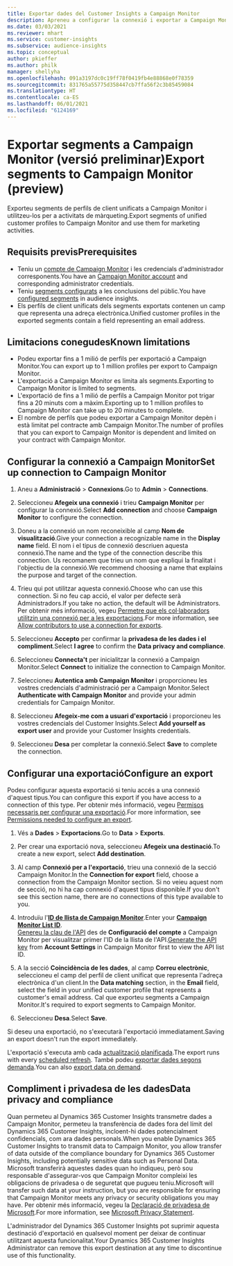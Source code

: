 ```yaml
---
title: Exportar dades del Customer Insights a Campaign Monitor
description: Apreneu a configurar la connexió i exportar a Campaign Monitor.
ms.date: 03/03/2021
ms.reviewer: mhart
ms.service: customer-insights
ms.subservice: audience-insights
ms.topic: conceptual
author: pkieffer
ms.author: philk
manager: shellyha
ms.openlocfilehash: 091a3197dc0c19ff78f0419fb4e88868e0f78359
ms.sourcegitcommit: 831765a55775d358447cb7ffa56f2c3b85459084
ms.translationtype: HT
ms.contentlocale: ca-ES
ms.lasthandoff: 06/01/2021
ms.locfileid: "6124169"
---
```

# <a name="export-segments-to-campaign-monitor-preview"></a><span data-ttu-id="e181a-103">Exportar segments a Campaign Monitor (versió preliminar)</span><span class="sxs-lookup"><span data-stu-id="e181a-103">Export segments to Campaign Monitor (preview)</span></span>

<span data-ttu-id="e181a-104">Exporteu segments de perfils de client unificats a Campaign Monitor i utilitzeu-los per a activitats de màrqueting.</span><span class="sxs-lookup"><span data-stu-id="e181a-104">Export segments of unified customer profiles to Campaign Monitor and use them for marketing activities.</span></span>

## <a name="prerequisites"></a><span data-ttu-id="e181a-105">Requisits previs</span><span class="sxs-lookup"><span data-stu-id="e181a-105">Prerequisites</span></span>

-   <span data-ttu-id="e181a-106">Teniu un [compte de Campaign Monitor](https://www.campaignmonitor.com/) i les credencials d'administrador corresponents.</span><span class="sxs-lookup"><span data-stu-id="e181a-106">You have an [Campaign Monitor account](https://www.campaignmonitor.com/) and corresponding administrator credentials.</span></span>
-   <span data-ttu-id="e181a-107">Teniu [segments configurats](segments.md) a les conclusions del públic.</span><span class="sxs-lookup"><span data-stu-id="e181a-107">You have [configured segments](segments.md) in audience insights.</span></span>
-   <span data-ttu-id="e181a-108">Els perfils de client unificats dels segments exportats contenen un camp que representa una adreça electrònica.</span><span class="sxs-lookup"><span data-stu-id="e181a-108">Unified customer profiles in the exported segments contain a field representing an email address.</span></span>

## <a name="known-limitations"></a><span data-ttu-id="e181a-109">Limitacions conegudes</span><span class="sxs-lookup"><span data-stu-id="e181a-109">Known limitations</span></span>

- <span data-ttu-id="e181a-110">Podeu exportar fins a 1 milió de perfils per exportació a Campaign Monitor.</span><span class="sxs-lookup"><span data-stu-id="e181a-110">You can export up to 1 million profiles per export to Campaign Monitor.</span></span>
- <span data-ttu-id="e181a-111">L'exportació a Campaign Monitor es limita als segments.</span><span class="sxs-lookup"><span data-stu-id="e181a-111">Exporting to Campaign Monitor is limited to segments.</span></span>
- <span data-ttu-id="e181a-112">L'exportació de fins a 1 milió de perfils a Campaign Monitor pot trigar fins a 20 minuts com a màxim.</span><span class="sxs-lookup"><span data-stu-id="e181a-112">Exporting up to 1 million profiles to Campaign Monitor can take up to 20 minutes to complete.</span></span> 
- <span data-ttu-id="e181a-113">El nombre de perfils que podeu exportar a Campaign Monitor depèn i està limitat pel contracte amb Campaign Monitor.</span><span class="sxs-lookup"><span data-stu-id="e181a-113">The number of profiles that you can export to Campaign Monitor is dependent and limited on your contract with Campaign Monitor.</span></span>

## <a name="set-up-connection-to-campaign-monitor"></a><span data-ttu-id="e181a-114">Configurar la connexió a Campaign Monitor</span><span class="sxs-lookup"><span data-stu-id="e181a-114">Set up connection to Campaign Monitor</span></span>

1. <span data-ttu-id="e181a-115">Aneu a **Administració** > **Connexions**.</span><span class="sxs-lookup"><span data-stu-id="e181a-115">Go to **Admin** > **Connections**.</span></span>

1. <span data-ttu-id="e181a-116">Seleccioneu **Afegeix una connexió** i trieu **Campaign Monitor** per configurar la connexió.</span><span class="sxs-lookup"><span data-stu-id="e181a-116">Select **Add connection** and choose **Campaign Monitor** to configure the connection.</span></span>

1. <span data-ttu-id="e181a-117">Doneu a la connexió un nom reconeixible al camp **Nom de visualització**.</span><span class="sxs-lookup"><span data-stu-id="e181a-117">Give your connection a recognizable name in the **Display name** field.</span></span> <span data-ttu-id="e181a-118">El nom i el tipus de connexió descriuen aquesta connexió.</span><span class="sxs-lookup"><span data-stu-id="e181a-118">The name and the type of the connection describe this connection.</span></span> <span data-ttu-id="e181a-119">Us recomanem que trieu un nom que expliqui la finalitat i l'objectiu de la connexió.</span><span class="sxs-lookup"><span data-stu-id="e181a-119">We recommend choosing a name that explains the purpose and target of the connection.</span></span>

1. <span data-ttu-id="e181a-120">Trieu qui pot utilitzar aquesta connexió.</span><span class="sxs-lookup"><span data-stu-id="e181a-120">Choose who can use this connection.</span></span> <span data-ttu-id="e181a-121">Si no feu cap acció, el valor per defecte serà Administradors.</span><span class="sxs-lookup"><span data-stu-id="e181a-121">If you take no action, the default will be Administrators.</span></span> <span data-ttu-id="e181a-122">Per obtenir més informació, vegeu [Permetre que els col·laboradors utilitzin una connexió per a les exportacions](connections.md#allow-contributors-to-use-a-connection-for-exports).</span><span class="sxs-lookup"><span data-stu-id="e181a-122">For more information, see [Allow contributors to use a connection for exports](connections.md#allow-contributors-to-use-a-connection-for-exports).</span></span>

1. <span data-ttu-id="e181a-123">Seleccioneu **Accepto** per confirmar la **privadesa de les dades i el compliment**.</span><span class="sxs-lookup"><span data-stu-id="e181a-123">Select **I agree** to confirm the **Data privacy and compliance**.</span></span>

1. <span data-ttu-id="e181a-124">Seleccioneu **Connecta't** per inicialitzar la connexió a Campaign Monitor.</span><span class="sxs-lookup"><span data-stu-id="e181a-124">Select **Connect** to initialize the connection to Campaign Monitor.</span></span>

1. <span data-ttu-id="e181a-125">Seleccioneu **Autentica amb Campaign Monitor** i proporcioneu les vostres credencials d'administració per a Campaign Monitor.</span><span class="sxs-lookup"><span data-stu-id="e181a-125">Select **Authenticate with Campaign Monitor** and provide your admin credentials for Campaign Monitor.</span></span>

1. <span data-ttu-id="e181a-126">Seleccioneu **Afegeix-me com a usuari d'exportació** i proporcioneu les vostres credencials del Customer Insights.</span><span class="sxs-lookup"><span data-stu-id="e181a-126">Select **Add yourself as export user** and provide your Customer Insights credentials.</span></span>

1. <span data-ttu-id="e181a-127">Seleccioneu **Desa** per completar la connexió.</span><span class="sxs-lookup"><span data-stu-id="e181a-127">Select **Save** to complete the connection.</span></span>

## <a name="configure-an-export"></a><span data-ttu-id="e181a-128">Configurar una exportació</span><span class="sxs-lookup"><span data-stu-id="e181a-128">Configure an export</span></span>

<span data-ttu-id="e181a-129">Podeu configurar aquesta exportació si teniu accés a una connexió d'aquest tipus.</span><span class="sxs-lookup"><span data-stu-id="e181a-129">You can configure this export if you have access to a connection of this type.</span></span> <span data-ttu-id="e181a-130">Per obtenir més informació, vegeu [Permisos necessaris per configurar una exportació](export-destinations.md#set-up-a-new-export).</span><span class="sxs-lookup"><span data-stu-id="e181a-130">For more information, see [Permissions needed to configure an export](export-destinations.md#set-up-a-new-export).</span></span>

1. <span data-ttu-id="e181a-131">Vés a **Dades** > **Exportacions**.</span><span class="sxs-lookup"><span data-stu-id="e181a-131">Go to **Data** > **Exports**.</span></span>

1. <span data-ttu-id="e181a-132">Per crear una exportació nova, seleccioneu **Afegeix una destinació**.</span><span class="sxs-lookup"><span data-stu-id="e181a-132">To create a new export, select **Add destination**.</span></span>

1. <span data-ttu-id="e181a-133">Al camp **Connexió per a l'exportació**, trieu una connexió de la secció Campaign Monitor.</span><span class="sxs-lookup"><span data-stu-id="e181a-133">In the **Connection for export** field, choose a connection from the Campaign Monitor section.</span></span> <span data-ttu-id="e181a-134">Si no veieu aquest nom de secció, no hi ha cap connexió d'aquest tipus disponible.</span><span class="sxs-lookup"><span data-stu-id="e181a-134">If you don't see this section name, there are no connections of this type available to you.</span></span>

1. <span data-ttu-id="e181a-135">Introduïu l'[**ID de llista de Campaign Monitor**](https://www.campaignmonitor.com/api/getting-started/#your-list-id).</span><span class="sxs-lookup"><span data-stu-id="e181a-135">Enter your [**Campaign Monitor List ID**](https://www.campaignmonitor.com/api/getting-started/#your-list-id).</span></span>    
   <span data-ttu-id="e181a-136">[Genereu la clau de l'API](https://www.campaignmonitor.com/api/getting-started/) des de **Configuració del compte** a Campaign Monitor per visualitzar primer l'ID de la llista de l'API.</span><span class="sxs-lookup"><span data-stu-id="e181a-136">[Generate the API key](https://www.campaignmonitor.com/api/getting-started/) from **Account Settings** in Campaign Monitor first to view the API list ID.</span></span>  

3. <span data-ttu-id="e181a-137">A la secció **Coincidència de les dades**, al camp **Correu electrònic**, seleccioneu el camp del perfil de client unificat que representa l'adreça electrònica d'un client.</span><span class="sxs-lookup"><span data-stu-id="e181a-137">In the **Data matching** section, in the **Email** field, select the field in your unified customer profile that represents a customer's email address.</span></span> <span data-ttu-id="e181a-138">Cal que exporteu segments a Campaign Monitor.</span><span class="sxs-lookup"><span data-stu-id="e181a-138">It's required to export segments to Campaign Monitor.</span></span>

1. <span data-ttu-id="e181a-139">Seleccioneu **Desa**.</span><span class="sxs-lookup"><span data-stu-id="e181a-139">Select **Save**.</span></span>

<span data-ttu-id="e181a-140">Si deseu una exportació, no s'executarà l'exportació immediatament.</span><span class="sxs-lookup"><span data-stu-id="e181a-140">Saving an export doesn't run the export immediately.</span></span>

<span data-ttu-id="e181a-141">L'exportació s'executa amb cada [actualització planificada](system.md#schedule-tab).</span><span class="sxs-lookup"><span data-stu-id="e181a-141">The export runs with every [scheduled refresh](system.md#schedule-tab).</span></span> <span data-ttu-id="e181a-142">També podeu [exportar dades segons demanda](export-destinations.md#run-exports-on-demand).</span><span class="sxs-lookup"><span data-stu-id="e181a-142">You can also [export data on demand](export-destinations.md#run-exports-on-demand).</span></span> 


## <a name="data-privacy-and-compliance"></a><span data-ttu-id="e181a-143">Compliment i privadesa de les dades</span><span class="sxs-lookup"><span data-stu-id="e181a-143">Data privacy and compliance</span></span>

<span data-ttu-id="e181a-144">Quan permeteu al Dynamics 365 Customer Insights transmetre dades a Campaign Monitor, permeteu la transferència de dades fora del límit del Dynamics 365 Customer Insights, incloent-hi dades potencialment confidencials, com ara dades personals.</span><span class="sxs-lookup"><span data-stu-id="e181a-144">When you enable Dynamics 365 Customer Insights to transmit data to Campaign Monitor, you allow transfer of data outside of the compliance boundary for Dynamics 365 Customer Insights, including potentially sensitive data such as Personal Data.</span></span> <span data-ttu-id="e181a-145">Microsoft transferirà aquestes dades quan ho indiqueu, però sou responsable d'assegurar-vos que Campaign Monitor compleixi les obligacions de privadesa o de seguretat que pugueu teniu.</span><span class="sxs-lookup"><span data-stu-id="e181a-145">Microsoft will transfer such data at your instruction, but you are responsible for ensuring that Campaign Monitor meets any privacy or security obligations you may have.</span></span> <span data-ttu-id="e181a-146">Per obtenir més informació, vegeu la [Declaració de privadesa de Microsoft](https://go.microsoft.com/fwlink/?linkid=396732).</span><span class="sxs-lookup"><span data-stu-id="e181a-146">For more information, see [Microsoft Privacy Statement](https://go.microsoft.com/fwlink/?linkid=396732).</span></span>

<span data-ttu-id="e181a-147">L'administrador del Dynamics 365 Customer Insights pot suprimir aquesta destinació d'exportació en qualsevol moment per deixar de continuar utilitzant aquesta funcionalitat.</span><span class="sxs-lookup"><span data-stu-id="e181a-147">Your Dynamics 365 Customer Insights Administrator can remove this export destination at any time to discontinue use of this functionality.</span></span>
